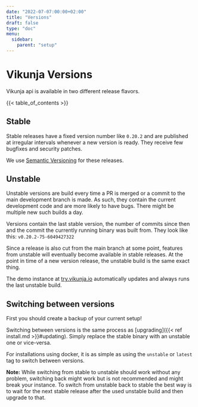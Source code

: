 ```yaml
---
date: "2022-07-07:00:00+02:00"
title: "Versions"
draft: false
type: "doc"
menu:
  sidebar:
    parent: "setup"
---
```


# Vikunja Versions

Vikunja api is available in two different release flavors.

{{< table_of_contents >}}

## Stable

Stable releases have a fixed version number like `0.20.2` and are published at irregular intervals whenever a new version is ready.
They receive few bugfixes and security patches.

We use [Semantic Versioning](https://semver.org) for these releases.

## Unstable

Unstable versions are build every time a PR is merged or a commit to the main development branch is made.
As such, they contain the current development code and are more likely to have bugs.
There might be multiple new such builds a day.

Versions contain the last stable version, the number of commits since then and the commit the currently running binary was built from.
They look like this: `v0.20.2-75-6049427322`

Since a release is also cut from the main branch at some point, features from unstable will eventually become available in stable releases.
At the point in time of a new version release, the unstable build is the same exact thing.

The demo instance at [try.vikunja.io](https://try.vikunja.io) automatically updates and always runs the last unstable build.

## Switching between versions

First you should create a backup of your current setup!

Switching between versions is the same process as [upgrading]({{< ref install.md >}}#updating).
Simply replace the stable binary with an unstable one or vice-versa.

For installations using docker, it is as simple as using the `unstable` or `latest` tag to switch between versions.

**Note:** While switching from stable to unstable should work without any problem, switching back might work but is not recommended and might break your instance.
To switch from unstable back to stable the best way is to wait for the next stable release after the used unstable build and then upgrade to that.
